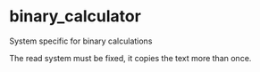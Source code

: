 # binary_calculator
System specific for binary calculations 

The read system must be fixed, it copies the text more than once.
